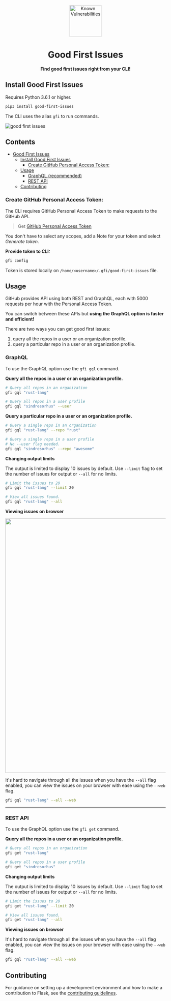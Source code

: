 <p align="center">
  <img src="https://i.imgur.com/vTgsBoQ.png" width="100" alt="Known Vulnerabilities"/></a>
</p>

<h1 align="center"><strong> Good First Issues</strong> </h1>
<p align="center"><strong>Find good first issues right from your CLI!</strong></p>

## Install Good First Issues

Requires Python 3.6.1 or higher.

```bash
pip3 install good-first-issues
```

The CLI uses the alias `gfi` to run commands.

![good first issues](https://i.imgur.com/qudPZ0W.png)

## Contents

- [Good First Issues](#good-first-issues)
  - [Install Good First Issues](#install-good-first-issues)
    - [Create GitHub Personal Access Token:](#create-github-personal-access-token)
  - [Usage](#usage)
    - [GraphQL (recommended)](#graphql)
    - [REST API](#rest-api)
  - [Contributing](#contributing)

### Create GitHub Personal Access Token:

The CLI requires GitHub Personal Access Token to make requests to the GitHub API.

> Get [GitHub Personal Access Token](https://docs.github.com/en/github/authenticating-to-github/creating-a-personal-access-token)

You don't have to select any scopes, add a Note for your token and select _Generate token_.

**Provide token to CLI:**

```bash
gfi config
```

Token is stored locally on `/home/<username>/.gfi/good-first-issues` file.

## Usage

GitHub provides API using both REST and GraphQL, each with 5000 requests per hour with the Personal Access Token.

You can switch between these APIs but **using the GraphQL option is faster and efficient!**

There are two ways you can get good first issues:

1. query all the repos in a user or an organization profile.
2. query a particular repo in a user or an organization profile.

### **GraphQL**

To use the GraphQL option use the `gfi gql` command.

**Query all the repos in a user or an organization profile.**

```bash
# Query all repos in an organization
gfi gql "rust-lang"

# Query all repos in a user profile
gfi gql "sindresorhus" --user
```

**Query a particular repo in a user or an organization profile.**

```bash
# Query a single repo in an organization
gfi gql "rust-lang" --repo "rust"

# Query a single repo in a user profile
# No --user flag needed.
gfi gql "sindresorhus" --repo "awesome"
```

**Changing output limits**

The output is limited to display 10 issues by default. Use `--limit` flag to set the number of issues for output or `--all` for no limits.

```bash
# Limit the issues to 20
gfi gql "rust-lang" --limit 20

# View all issues found.
gfi gql "rust-lang" --all

```

**Viewing issues on browser**

<img src="https://i.imgur.com/V68FwIF.png" width="800" />

It's hard to navigate through all the issues when you have the `--all` flag enabled, you can view the issues on your browser with ease using the `--web` flag.

```bash
gfi gql "rust-lang" --all --web
```

---

### **REST API**

To use the GraphQL option use the `gfi get` command.

**Query all the repos in a user or an organization profile.**

```bash
# Query all repos in an organization
gfi get "rust-lang"

# Query all repos in a user profile
gfi get "sindresorhus"
```

**Changing output limits**

The output is limited to display 10 issues by default. Use `--limit` flag to set the number of issues for output or `--all` for no limits.

```bash
# Limit the issues to 20
gfi get "rust-lang" --limit 20

# View all issues found.
gfi get "rust-lang" --all

```

**Viewing issues on browser**

It's hard to navigate through all the issues when you have the `--all` flag enabled, you can view the issues on your browser with ease using the `--web` flag.

```bash
gfi gql "rust-lang" --all --web
```

## Contributing

For guidance on setting up a development environment and how to make a contribution to Flask, see the [contributing guidelines](https://github.com/yankeexe/good-first-issues/blob/master/CONTRIBUTING.md).
